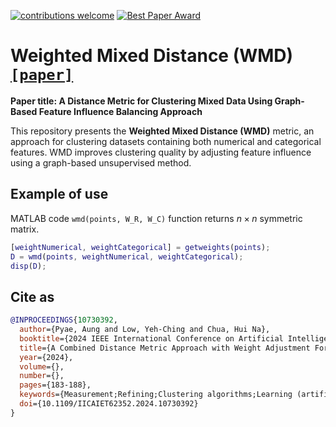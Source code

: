 [![contributions welcome](https://img.shields.io/badge/contributions-welcome-brightgreen.svg?style=flat)]()
[![Best Paper Award](https://img.shields.io/badge/Best%20Paper%20Award-🏆-brightgreen)]()

# Weighted Mixed Distance (WMD) [`[paper]`](https://github.com/aungpyaeap)

**Paper title: A Distance Metric for Clustering Mixed Data Using Graph-Based Feature Influence Balancing Approach**

This repository presents the **Weighted Mixed Distance (WMD)** metric, an approach for clustering datasets containing both numerical and categorical features. WMD improves clustering quality by adjusting feature influence using a graph-based unsupervised method.

## Example of use
MATLAB code `wmd(points, W_R, W_C)` function returns $n \times n$ symmetric matrix.
```m
[weightNumerical, weightCategorical] = getweights(points);
D = wmd(points, weightNumerical, weightCategorical);
disp(D);
```

## Cite as
```bibtex
@INPROCEEDINGS{10730392,
  author={Pyae, Aung and Low, Yeh-Ching and Chua, Hui Na},
  booktitle={2024 IEEE International Conference on Artificial Intelligence in Engineering and Technology (IICAIET)}, 
  title={A Combined Distance Metric Approach with Weight Adjustment For Improving Mixed Data Clustering Quality}, 
  year={2024},
  volume={},
  number={},
  pages={183-188},
  keywords={Measurement;Refining;Clustering algorithms;Learning (artificial intelligence);Complexity theory;Optimization;Distance Metrics;Mixed Data;Hierarchical Clustering;Unsupervised Learning},
  doi={10.1109/IICAIET62352.2024.10730392}
}
```
